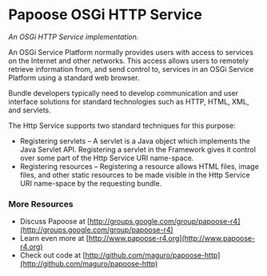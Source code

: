 Papoose OSGi HTTP Service
=====
<em>An OSGi HTTP Service implementation.</em>

An OSGi Service Platform normally provides users with access to services on the Internet and other networks. This access allows users to remotely retrieve information from, and send control to, services in an OSGi Service Platform using a standard web browser.

Bundle developers typically need to develop communication and user interface solutions for standard technologies such as HTTP, HTML, XML, and servlets.

The Http Service supports two standard techniques for this purpose:

* Registering servlets – A servlet is a Java object which implements the Java Servlet API. Registering a servlet in the Framework gives it control over some part of the Http Service URI name-space.
* Registering resources – Registering a resource allows HTML files, image files, and other static resources to be made visible in the Http Service URI name-space by the requesting bundle.

### More Resources ###

*  Discuss Papoose at [http://groups.google.com/group/papoose-r4](http://groups.google.com/group/papoose-r4)
*  Learn even more at [http://www.papoose-r4.org](http://www.papoose-r4.org)
*  Check out code at [http://github.com/maguro/papoose-http](http://github.com/maguro/papoose-http)
